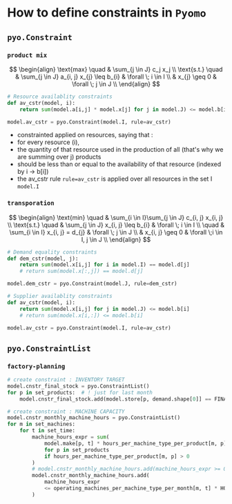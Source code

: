 # How to define constraints in `Pyomo`

## `pyo.Constraint`
### `product mix`

$$
\begin{align}
    \text{max} \quad & \sum_{j \in J} c_j x_j \\
    \text{s.t.} \quad & \sum_{j \in J} a_{i, j} x_{j} \leq b_{i} & \forall \; i \in I \\
    & x_{j} \geq 0 & \forall \; j \in J \\
\end{align}
$$

```python
# Resource availablity constraints
def av_cstr(model, i):
    return sum(model.a[i,j] * model.x[j] for j in model.J) <= model.b[i]

model.av_cstr = pyo.Constraint(model.I, rule=av_cstr)
```

- constrainted applied on resources, saying that :
- for every resource (i),
- the quantity of that resource used in the production of all (that's why we are summing over j) products
- should be less than or equal to the availability of that resource (indexed by i -> b[i])
- the av_cstr rule `rule=av_cstr` is applied over all resources in the set I `model.I`

### `transporation`

$$
\begin{align}
    \text{min} \quad & \sum_{i \in I}\sum_{j \in J} c_{i, j} x_{i, j} \\
    \text{s.t.} \quad & \sum_{j \in J} x_{i, j} \leq b_{i} & \forall \; i \in I \\
    \quad & \sum_{i \in I} x_{i, j} = d_{j} & \forall \; j \in J \\
    & x_{i, j} \geq 0 & \forall \;i \in I, j \in J \\
\end{align}
$$

```python
# Demand equality constraints
def dem_cstr(model, j):
    return sum(model.x[i,j] for i in model.I) == model.d[j]
    # return sum(model.x[:,j]) == model.d[j]

model.dem_cstr = pyo.Constraint(model.J, rule=dem_cstr)

# Supplier availablity constraints
def av_cstr(model, i):
    return sum(model.x[i,j] for j in model.J) <= model.b[i]
    # return sum(model.x[i,:]) <= model.b[i]

model.av_cstr = pyo.Constraint(model.I, rule=av_cstr)
```

## `pyo.ConstraintList`

### `factory-planning`

```python
# create constraint : INVENTORY TARGET
model.cnstr_final_stock = pyo.ConstraintList()
for p in set_products:  # ! just for last month
    model.cnstr_final_stock.add(model.store[p, demand.shape[0]] == FINAL_STOCK)

# create constraint : MACHINE CAPACITY
model.cnstr_monthly_machine_hours = pyo.ConstraintList()
for m in set_machines:
    for t in set_time:
        machine_hours_expr = sum(
            model.make[p, t] * hours_per_machine_type_per_product[m, p]
            for p in set_products
            if hours_per_machine_type_per_product[m, p] > 0
        )
        # model.cnstr_monthly_machine_hours.add(machine_hours_expr >= 0)
        model.cnstr_monthly_machine_hours.add(
            machine_hours_expr
            <= operating_machines_per_machine_type_per_month[m, t] * HOURS_A_MONTH
        )
```